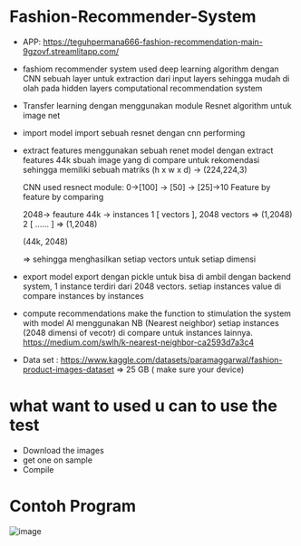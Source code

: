 # Fashion-Recommender-System
- APP:
https://teguhpermana666-fashion-recommendation-main-9gzovf.streamlitapp.com/
- fashiom recommender system used deep learning algorithm dengan CNN sebuah layer untuk extraction dari input layers sehingga mudah di olah pada hidden 
layers computational recommendation system

- Transfer learning dengan menggunakan module Resnet algorithm untuk image net

- import model
  import sebuah resnet dengan cnn performing
- extract features
  menggunakan sebuah renet model dengan extract features
  44k sbuah image yang di compare untuk rekomendasi 
  sehingga memiliki sebuah matriks (h x w x d) -> (224,224,3)
  
  CNN used resnect module:
  0->[100] -> [50] -> [25]->10
  Feature by feature by comparing
  
  2048-> feauture
  44k -> instances
  1 [ vectors ], 2048 vectors => (1,2048)
  2 [ ...... ] => (1,2048)
  
  
  (44k, 2048)
  
  => sehingga menghasilkan setiap vectors untuk setiap dimensi
  
- export model
  export dengan pickle untuk bisa di ambil dengan backend system, 1 instance terdiri dari 2048 vectors. setiap instances value di compare 
  instances by instances

- compute recommendations
  make the function to stimulation the system with model AI menggunakan NB (Nearest neighbor) 
  setiap instances (2048 dimensi of vecotr) di compare untuk instances lainnya.
  https://medium.com/swlh/k-nearest-neighbor-ca2593d7a3c4
  
- Data set : https://www.kaggle.com/datasets/paramaggarwal/fashion-product-images-dataset => 25 GB ( make sure your device)

# what want to used u can to use the test
- Download the images
- get one on sample 
- Compile

# Contoh Program
![image](https://user-images.githubusercontent.com/87234353/175783688-30cd5d10-e6e9-46e5-8d97-8f495f3fe4d4.png)

